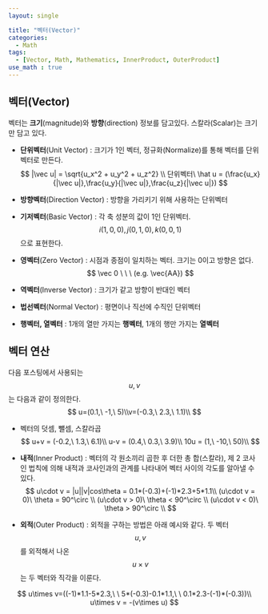 ```yaml
---
layout: single

title: "벡터(Vector)"
categories:
  - Math
tags:
  - [Vector, Math, Mathematics, InnerProduct, OuterProduct]
use_math : true
---
```






## 벡터(Vector)

벡터는 **크기**(magnitude)와 **방향**(direction) 정보를 담고있다. 스칼라(Scalar)는 크기만 담고 있다.



- **단위벡터**(Unit Vector) : 크기가 1인 벡터, 정규화(Normalize)를 통해 벡터를 단위벡터로 만든다.
  $$
  |\vec u| = \sqrt{u_x^2 + u_y^2 + u_z^2} \\
  단위벡터\ \hat u = (\frac{u_x}{|\vec u|},\frac{u_y}{|\vec u|},\frac{u_z}{|\vec u|})
  $$
  
- **방향벡터**(Direction Vector) : 방향을 가리키기 위해 사용하는 단위벡터

- **기저벡터**(Basic Vector) : 각 축 성분의 값이 1인 단위벡터. $$i(1,0,0), j(0,1,0), k(0,0,1)$$ 으로 표현한다.

- **영벡터**(Zero Vector) : 시점과 종점이 일치하는 벡터. 크기는 0이고 방향은 없다.
  $$
  \vec 0 \ \ \ (e.g. \vec{AA})
  $$
  
- **역벡터**(Inverse Vector) : 크기가 같고 방향이 반대인 벡터

- **법선벡터**(Normal Vector) : 평면이나 직선에 수직인 단위벡터

- **행벡터, 열벡터** : 1개의 열만 가지는 **행벡터**, 1개의 행만 가지는 **열벡터**

  

## 벡터 연산

다음 포스팅에서 사용되는 $$u, v$$는 다음과 같이 정의한다.
$$
u=(0.1,\ -1,\ 5)\\v=(-0.3,\ 2.3,\ 1.1)\\
$$

- 벡터의 덧셈, 뺄셈, 스칼라곱
  $$
  u+v = (-0.2,\ 1.3,\ 6.1)\\
  u-v = (0.4,\ 0.3,\ 3.9)\\
  10u = (1,\ -10,\ 50)\\
  $$
  
- **내적**(Inner Product) : 벡터의 각 원소끼리 곱한 후 더한 총 합(스칼라), 제 2 코사인 법칙에 의해 내적과 코사인과의 관계를 나타내어 벡터 사이의 각도를 알아낼 수있다.
  $$
  u\cdot v = |u||v|cos\theta = 0.1*(-0.3)+(-1)*2.3+5*1.1\\
  (u\cdot v = 0)\ \theta = 90^\circ \\
  (u\cdot v > 0)\ \theta < 90^\circ \\
  (u\cdot v < 0)\ \theta > 90^\circ \\
  $$

- **외적**(Outer Product) : 외적을 구하는 방법은 아래 예시와 같다. 두 벡터 $$u, v$$ 를 외적해서 나온 $$u \times v $$는 두 벡터와 직각을 이룬다.

$$
u\times v=((-1)*1.1-5*2.3,\ \ 5*(-0.3)-0.1*1.1,\ \ 0.1*2.3-(-1)*(-0.3))\\
u\times v = -(v\times u)
$$

